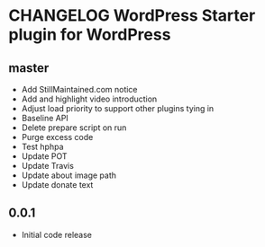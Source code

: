 # CHANGELOG WordPress Starter plugin for WordPress

## master
* Add StillMaintained.com notice
* Add and highlight video introduction
* Adjust load priority to support other plugins tying in
* Baseline API
* Delete prepare script on run
* Purge excess code
* Test hphpa
* Update POT
* Update Travis
* Update about image path
* Update donate text

## 0.0.1
* Initial code release 